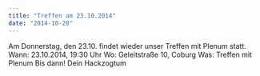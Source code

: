 ```yaml
---
title: "Treffen am 23.10.2014"
date: "2014-10-20"
---
```


Am Donnerstag, den 23.10. findet wieder unser Treffen mit Plenum statt. Wann: 23.10.2014, 19:30 Uhr Wo: Geleitstraße 10, Coburg Was: Treffen mit Plenum Bis dann! Dein Hackzogtum
